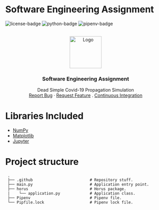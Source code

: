 # Software Engineering Assignment
![license-badge] ![python-badge] ![pipenv-badge]
<!-- PROJECT LOGO -->
<br />
<div align="center">
  <a href="https://github.com/thiago-rezende/se-assignment">
    <img src="https://github.com/thiago-rezende/se-assignment/raw/main/.github/logo.png" alt="Logo" width="100" height="100">
  </a>

  <h3 align="center">Software Engineering Assignment</h3>
  <p align="center">
    Dead Simple Covid-19 Propagation Simulation
    <br />
    <a href="https://github.com/thiago-rezende/se-assignment/issues">Report Bug</a>
    ·
    <a href="https://github.com/thiago-rezende/se-assignment/issues">Request Feature</a>
    .
    <a href="https://github.com/thiago-rezende/se-assignment/actions">Continuous Integration</a>
  </p>
</div>

# Libraries Included
 - [NumPy][numpy-url]
 - [Matplotlib][matplotlib-url]
 - [Jupyter][jupyter-url]

# Project structure
```
 .
 ├── .github                         # Repository stuff.
 ├── main.py                         # Application entry point.
 ├── horus                           # Horus package.
 |    └── application.py             # Application class.
 ├── Pipenv                          # Pipenv file.
 └── Pipfile.lock                    # Pipenv lock file.
```

<!-- Links -->
[python-url]: https://www.python.org/
[matplotlib-url]: https://github.com/gabime/spdlog
[numpy-url]: https://github.com/catchorg/Catch2
[jupyter-url]: https://jupyter.org/

<!-- Badges -->
[license-badge]: https://img.shields.io/badge/license-Apache--2.0-green?style=flat-square
[pipenv-badge]: https://img.shields.io/badge/Pipenv-2020.11.15-blueviolet.svg?style=flat-square
[python-badge]: https://img.shields.io/badge/Python-3.9.5-orange.svg?style=flat-square

